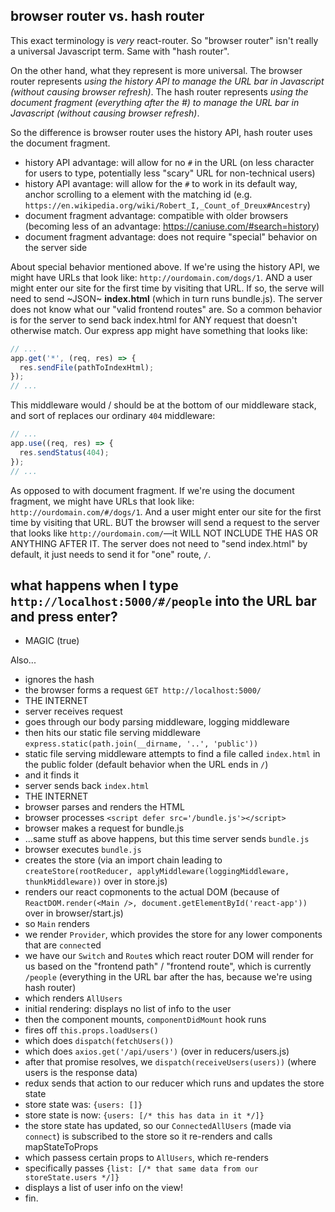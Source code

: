 ## browser router vs. hash router

This exact terminology is *very* react-router. So "browser router" isn't really a universal Javascript term. Same with "hash router".

On the other hand, what they represent is more universal. The browser router represents *using the history API to manage the URL bar in Javascript (without causing browser refresh)*. The hash router represents *using the document fragment (everything after the #) to manage the URL bar in Javascript (without causing browser refresh)*.

So the difference is browser router uses the history API, hash router uses the document fragment.

- history API advantage: will allow for no `#` in the URL (on less character for users to type, potentially less "scary" URL for non-technical users)
- history API avantage: will allow for the `#` to work in its default way, anchor scrolling to a element with the matching id (e.g. `https://en.wikipedia.org/wiki/Robert_I,_Count_of_Dreux#Ancestry`)
- document fragment advantage: compatible with older browsers (becoming less of an advantage: https://caniuse.com/#search=history)
- document fragment advantage: does not require "special" behavior on the server side

About special behavior mentioned above. If we're using the history API, we might have URLs that look like: `http://ourdomain.com/dogs/1`. AND a user might enter our site for the first time by visiting that URL. If so, the serve will need to send ~JSON~ **index.html** (which in turn runs bundle.js). The server does not know what our "valid frontend routes" are. So a common behavior is for the server to send back index.html for ANY request that doesn't otherwise match. Our express app might have something that looks like:

```js
// ...
app.get('*', (req, res) => {
  res.sendFile(pathToIndexHtml);
});
// ...
```

This middleware would / should be at the bottom of our middleware stack, and sort of replaces our ordinary `404` middleware:

```js
// ...
app.use((req, res) => {
  res.sendStatus(404);
});
// ...
```

As opposed to with document fragment. If we're using the document fragment, we might have URLs that look like: `http://ourdomain.com/#/dogs/1`. And a user might enter our site for the first time by visiting that URL. BUT the browser will send a request to the server that looks like `http://ourdomain.com/`—it WILL NOT INCLUDE THE HAS OR ANYTHING AFTER IT. The server does not need to "send index.html" by default, it just needs to send it for "one" route, `/`.

## what happens when I type `http://localhost:5000/#/people` into the URL bar and press enter?

- MAGIC (true)

Also...

- ignores the hash
- the browser forms a request `GET http://localhost:5000/`
- THE INTERNET
- server receives request
- goes through our body parsing middleware, logging middleware
- then hits our static file serving middleware `express.static(path.join(__dirname, '..', 'public'))`
- static file serving middleware attempts to find a file called `index.html` in the public folder (default behavior when the URL ends in `/`)
- and it finds it
- server sends back `index.html`
- THE INTERNET
- browser parses and renders the HTML
- browser processes `<script defer src='/bundle.js'></script>`
- browser makes a request for bundle.js
- ...same stuff as above happens, but this time server sends `bundle.js`
- browser executes `bundle.js`
- creates the store (via an import chain leading to `createStore(rootReducer, applyMiddleware(loggingMiddleware, thunkMiddleware))` over in store.js)
- renders our react copmonents to the actual DOM (because of `ReactDOM.render(<Main />, document.getElementById('react-app'))` over in browser/start.js)
- so `Main` renders
- we render `Provider`, which provides the store for any lower components that are `connect`ed
- we have our `Switch` and `Route`s which react router DOM will render for us based on the "frontend path" / "frontend route", which is currently `/people` (everything in the URL bar after the has, because we're using hash router)
- which renders `AllUsers`
- initial rendering: displays no list of info to the user
- then the component mounts, `componentDidMount` hook runs
- fires off `this.props.loadUsers()`
- which does `dispatch(fetchUsers())`
- which does `axios.get('/api/users')` (over in reducers/users.js)
- after that promise resolves, we `dispatch(receiveUsers(users))` (where users is the response data)
- redux sends that action to our reducer which runs and updates the store state
- store state was: `{users: []}`
- store state is now: `{users: [/* this has data in it */]}`
- the store state has updated, so our `ConnectedAllUsers` (made via `connect`) is subscribed to the store so it re-renders and calls mapStateToProps
- which passess certain props to `AllUsers`, which re-renders
- specifically passes `{list: [/* that same data from our storeState.users */]}`
- displays a list of user info on the view!
- fin.
